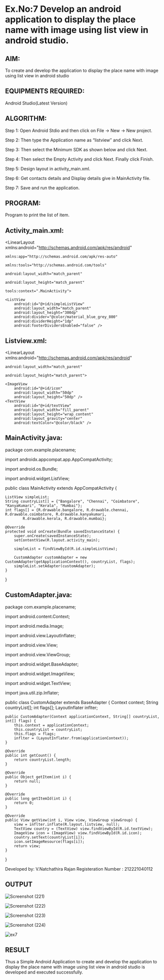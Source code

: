 
# Ex.No:7 Develop an android application to display the place name with image using list view in android studio.


## AIM:

To create and develop the application to display the place name with image using list view in android studio

## EQUIPMENTS REQUIRED:

Android Studio(Latest Version)

## ALGORITHM:

Step 1: Open Android Stdio and then click on File -> New -> New project.

Step 2: Then type the Application name as “listview″ and click Next. 

Step 3: Then select the Minimum SDK as shown below and click Next.

Step 4: Then select the Empty Activity and click Next. Finally click Finish.

Step 5: Design layout in activity_main.xml.

Step 6: Get contacts details and Display details give in MainActivity file.

Step 7: Save and run the application.

## PROGRAM:

Program to print the list of item.

## Activity_main.xml:

<?xml version="1.0" encoding="utf-8"?>

<LinearLayout xmlns:android="http://schemas.android.com/apk/res/android"
              
    xmlns:app="http://schemas.android.com/apk/res-auto"
              
    xmlns:tools="http://schemas.android.com/tools"
              
    android:layout_width="match_parent"
              
    android:layout_height="match_parent"
              
    tools:context=".MainActivity">

    <ListView
        android:id="@+id/simpleListView"
        android:layout_width="match_parent"
        android:layout_height="300dp"
        android:divider="@color/material_blue_grey_800"
        android:dividerHeight="1dp"
        android:footerDividersEnabled="false" />

</LinearLayout>

## Listview.xml:

<?xml version="1.0" encoding="utf-8"?>

<LinearLayout xmlns:android="http://schemas.android.com/apk/res/android"
              
    android:layout_width="match_parent"
              
    android:layout_height="match_parent">

    <ImageView
        android:id="@+id/icon"
        android:layout_width="50dp"
        android:layout_height="50dp" />
    <TextView
        android:id="@+id/textView"
        android:layout_width="fill_parent"
        android:layout_height="wrap_content"
        android:layout_gravity="center"
        android:textColor="@color/black" />

</LinearLayout>

## MainActivity.java:

package com.example.placename;

import androidx.appcompat.app.AppCompatActivity;

import android.os.Bundle;

import android.widget.ListView;

public class MainActivity extends AppCompatActivity {

    ListView simpleList;
    String countryList[] = {"Bangalore", "Chennai", "Coimbatore", "KanyaKumari", "Kerala", "Mumbai"};
    int flags[] = {R.drawable.bangalore, R.drawable.chennai, R.drawable.coimbatore, R.drawable.kanyakumari,
            R.drawable.kerala, R.drawable.mumbai};

    @Override
    protected void onCreate(Bundle savedInstanceState) {
        super.onCreate(savedInstanceState);
        setContentView(R.layout.activity_main);

        simpleList = findViewById(R.id.simpleListView);

        CustomAdapter customAdapter = new CustomAdapter(getApplicationContext(), countryList, flags);
        simpleList.setAdapter(customAdapter);
    }
}

## CustomAdapter.java:

package com.example.placename;

import android.content.Context;

import android.media.Image;

import android.view.LayoutInflater;

import android.view.View;

import android.view.ViewGroup;

import android.widget.BaseAdapter;

import android.widget.ImageView;

import android.widget.TextView;

import java.util.zip.Inflater;

public class CustomAdapter extends BaseAdapter {
    Context context;
    String countryList[];
    int flags[];
    LayoutInflater inflter;

    public CustomAdapter(Context applicationContext, String[] countryList, int[] flags) {
        this.context = applicationContext;
        this.countryList = countryList;
        this.flags = flags;
        inflter = (LayoutInflater.from(applicationContext));
    }

    @Override
    public int getCount() {
        return countryList.length;
    }

    @Override
    public Object getItem(int i) {
        return null;
    }

    @Override
    public long getItemId(int i) {
        return 0;
    }

    @Override
    public View getView(int i, View view, ViewGroup viewGroup) {
        view = inflter.inflate(R.layout.listview, null);
        TextView country = (TextView) view.findViewById(R.id.textView);
        ImageView icon = (ImageView) view.findViewById(R.id.icon);
        country.setText(countryList[i]);
        icon.setImageResource(flags[i]);
        return view;
    }
}

Developed by: V.Natchathira Rajan
Registeration Number : 212221040112


## OUTPUT

![Screenshot (221)](https://github.com/Aishwarya-TM/Mobile-Application-Development/assets/127846109/a4bec606-d2d3-4ce6-8c10-393ed5d4963e)

![Screenshot (222)](https://github.com/Aishwarya-TM/Mobile-Application-Development/assets/127846109/30465382-562d-434f-9f64-00631492f394)

![Screenshot (223)](https://github.com/Aishwarya-TM/Mobile-Application-Development/assets/127846109/2397629c-de57-4fcf-b8d9-99e3b856cca4)

![Screenshot (224)](https://github.com/Aishwarya-TM/Mobile-Application-Development/assets/127846109/f5f6eae7-3094-487f-80e6-50c82e1628a8)

![ex7](https://github.com/Aishwarya-TM/Mobile-Application-Development/assets/127846109/0f878093-441e-456c-89b0-83f750c55cbc)


## RESULT
Thus a Simple Android Application to create and develop the application to display the place name with image using list view in android studio is developed and executed successfully.

